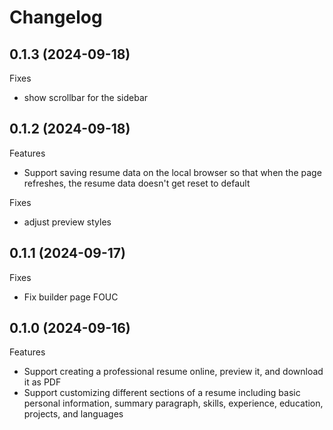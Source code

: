 # Changelog

## 0.1.3 (2024-09-18)

Fixes
- show scrollbar for the sidebar

## 0.1.2 (2024-09-18)

Features
- Support saving resume data on the local browser so that when the page refreshes, the resume data doesn't get reset to default

Fixes
- adjust preview styles

## 0.1.1 (2024-09-17)

Fixes
- Fix builder page FOUC

## 0.1.0 (2024-09-16)

Features
- Support creating a professional resume online, preview it, and download it as PDF
- Support customizing different sections of a resume including basic personal information, summary paragraph, skills, experience, education, projects, and languages
